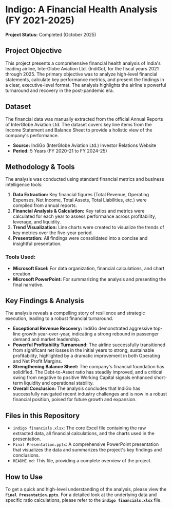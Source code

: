 # Indigo: A Financial Health Analysis (FY 2021-2025)

**Project Status:** Completed (October 2025)

## Project Objective

This project presents a comprehensive financial health analysis of India's leading airline, InterGlobe Aviation Ltd. (IndiGo), for the fiscal years 2021 through 2025. The primary objective was to analyze high-level financial statements, calculate key performance metrics, and present the findings in a clear, executive-level format. The analysis highlights the airline's powerful turnaround and recovery in the post-pandemic era.

## Dataset

The financial data was manually extracted from the official Annual Reports of InterGlobe Aviation Ltd. The dataset covers key line items from the Income Statement and Balance Sheet to provide a holistic view of the company's performance.

- **Source:** IndiGo (InterGlobe Aviation Ltd.) Investor Relations Website
- **Period:** 5 Years (FY 2020-21 to FY 2024-25)

## Methodology & Tools

The analysis was conducted using standard financial metrics and business intelligence tools:

1.  **Data Extraction:** Key financial figures (Total Revenue, Operating Expenses, Net Income, Total Assets, Total Liabilities, etc.) were compiled from annual reports.
2.  **Financial Analysis & Calculation:** Key ratios and metrics were calculated for each year to assess performance across profitability, leverage, and liquidity.
3.  **Trend Visualization:** Line charts were created to visualize the trends of key metrics over the five-year period.
4.  **Presentation:** All findings were consolidated into a concise and insightful presentation.

### Tools Used:
* **Microsoft Excel:** For data organization, financial calculations, and chart creation.
* **Microsoft PowerPoint:** For summarizing the analysis and presenting the final narrative.

## Key Findings & Analysis

The analysis reveals a compelling story of resilience and strategic execution, leading to a robust financial turnaround.

* **Exceptional Revenue Recovery:** IndiGo demonstrated aggressive top-line growth year-over-year, indicating a strong rebound in passenger demand and market leadership.
* **Powerful Profitability Turnaround:** The airline successfully transitioned from significant net losses in the initial years to strong, sustainable profitability, highlighted by a dramatic improvement in both Operating and Net Profit Margins.
* **Strengthening Balance Sheet:** The company's financial foundation has solidified. The Debt-to-Asset ratio has steadily improved, and a critical swing from negative to positive Working Capital signals enhanced short-term liquidity and operational stability.
* **Overall Conclusion:** The analysis concludes that IndiGo has successfully navigated recent industry challenges and is now in a robust financial position, poised for future growth and expansion.

## Files in this Repository

* `indigo financials.xlsx`: The core Excel file containing the raw extracted data, all financial calculations, and the charts used in the presentation.
* `Final Presentation.pptx`: A comprehensive PowerPoint presentation that visualizes the data and summarizes the project's key findings and conclusions.
* `README.md`: This file, providing a complete overview of the project.

## How to Use

To get a quick and high-level understanding of the analysis, please view the **`Final Presentation.pptx`**. For a detailed look at the underlying data and specific ratio calculations, please refer to the **`indigo financials.xlsx`** file.
